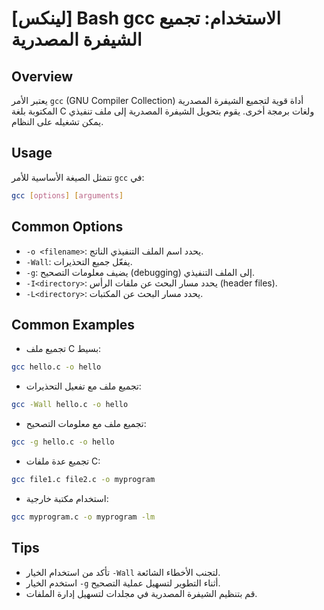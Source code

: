 # [لينكس] Bash gcc الاستخدام: تجميع الشيفرة المصدرية

## Overview
يعتبر الأمر `gcc` (GNU Compiler Collection) أداة قوية لتجميع الشيفرة المصدرية المكتوبة بلغة C ولغات برمجة أخرى. يقوم بتحويل الشيفرة المصدرية إلى ملف تنفيذي يمكن تشغيله على النظام.

## Usage
تتمثل الصيغة الأساسية للأمر `gcc` في:

```bash
gcc [options] [arguments]
```

## Common Options
- `-o <filename>`: يحدد اسم الملف التنفيذي الناتج.
- `-Wall`: يفعّل جميع التحذيرات.
- `-g`: يضيف معلومات التصحيح (debugging) إلى الملف التنفيذي.
- `-I<directory>`: يحدد مسار البحث عن ملفات الرأس (header files).
- `-L<directory>`: يحدد مسار البحث عن المكتبات.

## Common Examples
- تجميع ملف C بسيط:
```bash
gcc hello.c -o hello
```

- تجميع ملف مع تفعيل التحذيرات:
```bash
gcc -Wall hello.c -o hello
```

- تجميع ملف مع معلومات التصحيح:
```bash
gcc -g hello.c -o hello
```

- تجميع عدة ملفات C:
```bash
gcc file1.c file2.c -o myprogram
```

- استخدام مكتبة خارجية:
```bash
gcc myprogram.c -o myprogram -lm
```

## Tips
- تأكد من استخدام الخيار `-Wall` لتجنب الأخطاء الشائعة.
- استخدم الخيار `-g` أثناء التطوير لتسهيل عملية التصحيح.
- قم بتنظيم الشيفرة المصدرية في مجلدات لتسهيل إدارة الملفات.